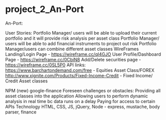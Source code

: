 # project_2_An-Port

An-Port:

User Stories:
Portfolio Manager/ users will be able to upload their current portfolio and it will provide risk analysis per asset class
Portfolio Manager/ users will be able to add financial instruments to project out risk
Portfolio Manager/users can combine different asset classes
WireFrames
Landing/Login Page - https://wireframe.cc/qI4GJO
User Profile/Dashboard Page - https://wireframe.cc/0CbiN8
Add/Delete securities page - https://wireframe.cc/0SL5P0
API links:
https://www.barchartondemand.com/free - Equities Asset Class/FOREX
http://www.xignite.com/Products/Fixed-Income-Credit - Fixed Income/ Credit Asset classes

NPM (new)
google-finance
Foreseen challenges or obstacles:
Providing all asset classes into the application
Allowing users to perform dynamic analysis in real time bc data runs on a delay
Paying for access to certain APIs
Technology
HTML, CSS, JS, jQuery, Node - express, mustache, body parser, finance
